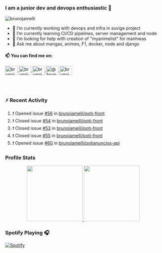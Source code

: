 ### I am a junior dev and devops enthusiastic 👋
<img src="https://komarev.com/ghpvc/?username=brunojamelli&label=Views&color=blue&style=plastic" alt="brunojamelli" />

- 🔭 I’m currently working with devops and infra in suvige project
- 🌱 I’m currently learning CI/CD pipelines, server management and node
- 🤔 I’m looking for help with creation of "myanimelist" for manhwas
- 💬 Ask me about mangas, animes, F1, docker, node and django

#### 📫 You can find me on:
<p align="left">
<a href="https://linkedin.com/in/brunojamelli" target="_blank">
  <img align="center" src="https://raw.githubusercontent.com/rahuldkjain/github-profile-readme-generator/master/src/images/icons/Social/linked-in-alt.svg" alt="brunojamelli" height="30" width="40" />
</a>
<a href="https://fb.com/brunojamelli9" target="blank">
  <img align="center" src="https://raw.githubusercontent.com/rahuldkjain/github-profile-readme-generator/master/src/images/icons/Social/facebook.svg" alt="brunojamelli9" height="30" width="40" />
</a>
<a href="https://instagram.com/brunojamelli" target="blank">
  <img align="center" src="https://raw.githubusercontent.com/rahuldkjain/github-profile-readme-generator/master/src/images/icons/Social/instagram.svg" alt="brunojamelli" height="30" width="40" />
</a>
<a href="https://medium.com/@brunojamelli" target="blank">
  <img align="center" src="https://raw.githubusercontent.com/rahuldkjain/github-profile-readme-generator/master/src/images/icons/Social/medium.svg" alt="@brunojamelli" height="30" width="40" />
</a>

<a href="https://www.youtube.com/c/BrunoJamelle/videos" target="blank">
  <img align="center" src="https://raw.githubusercontent.com/rahuldkjain/github-profile-readme-generator/master/src/images/icons/Social/youtube.svg" alt="brunojamelli" height="30" width="40" />
</a>
</p>
<br/>
<br/>

### :zap: Recent Activity 

<!--START_SECTION:activity-->
1. ❗️ Opened issue [#56](https://github.com/brunojamelli/poti-front/issues/56) in [brunojamelli/poti-front](https://github.com/brunojamelli/poti-front)
2. ❗️ Closed issue [#54](https://github.com/brunojamelli/poti-front/issues/54) in [brunojamelli/poti-front](https://github.com/brunojamelli/poti-front)
3. ❗️ Closed issue [#53](https://github.com/brunojamelli/poti-front/issues/53) in [brunojamelli/poti-front](https://github.com/brunojamelli/poti-front)
4. ❗️ Closed issue [#55](https://github.com/brunojamelli/poti-front/issues/55) in [brunojamelli/poti-front](https://github.com/brunojamelli/poti-front)
5. ❗️ Opened issue [#60](https://github.com/brunojamelli/potianuncios-api/issues/60) in [brunojamelli/potianuncios-api](https://github.com/brunojamelli/potianuncios-api)
<!--END_SECTION:activity-->

### Profile Stats
<p align="center">
<a href="https://github.com/AVS1508">
  <img height="180em" src="https://github-readme-stats.brunojamelli.vercel.app/api?username=brunojamelli&show_icons=true&theme=merko">

  <img height="180em" src="https://github-readme-stats.brunojamelli.vercel.app/api/top-langs/?username=brunojamelli&theme=merko&layout=compact" />
</a>
</p>

### Spotify Playing 🎧
<p align="center">

[![Spotify](https://spotify-readme-status.vercel.app/api/spotify)](https://open.spotify.com/user/brunogeek9)

</p>